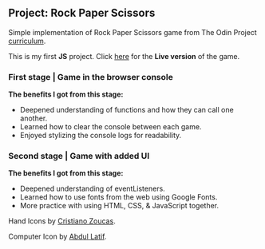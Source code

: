 ## Project: Rock Paper Scissors
Simple implementation of Rock Paper Scissors game from The Odin Project [curriculum](https://www.theodinproject.com/paths/foundations/courses/foundations/lessons/rock-paper-scissors).

This is my first **JS** project. Click [here](https://kbousquet.github.io/rock-paper-scissors) for the **Live version** of the game.
### First stage | Game in the browser console
**The benefits I got from this stage:**
* Deepened understanding of functions and how they can call one another.
* Learned how to clear the console between each game.
* Enjoyed stylizing the console logs for readability.

### Second stage | Game with added UI
**The benefits I got from this stage:**
* Deepened understanding of eventListeners.
* Learned how to use fonts from the web using Google Fonts.
* More practice with using HTML, CSS, & JavaScript together.

Hand Icons by [Cristiano Zoucas](https://thenounproject.com/cristiano.zoucas/).

Computer Icon by [Abdul Latif](https://thenounproject.com/akagami.telu23/).
